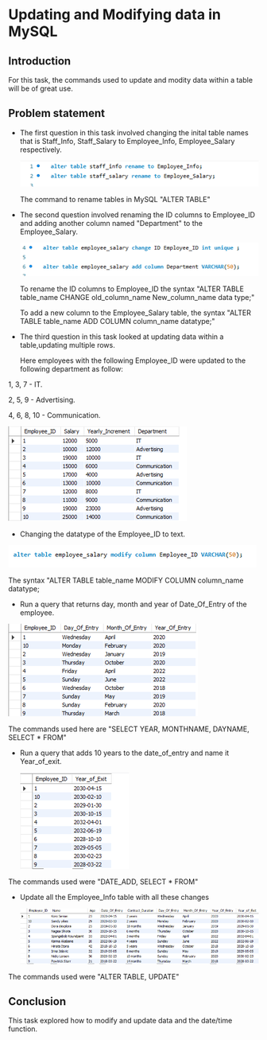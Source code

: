 # Updating and Modifying data in MySQL

## Introduction

For this task, the commands used to update and modity data within a table will be of great use. 


## Problem statement

- The first question in this task involved changing the inital table names that is Staff_Info, Staff_Salary to Employee_Info, Employee_Salary respectively.

  ![](Update_mysql1.png)


  The command to rename tables in MySQL "ALTER TABLE" 


 - The second question involved renaming the ID columns to Employee_ID and adding another column named "Department" to the Employee_Salary.
 
    ![](Update_mysql2.png)

    To rename the ID columns to Employee_ID the syntax "ALTER TABLE table_name CHANGE old_column_name New_column_name data type;"

   To add a new column to the Employee_Salary table, the syntax "ALTER TABLE table_name ADD COLUMN column_name datatype;"


 - The third question in this task looked at updating data within a table,updating multiple rows.

   Here employees with the following Employee_ID were updated to the following department as follow:

 1, 3, 7 - IT.
 
 2, 5,  9 - Advertising.
 
 4, 6, 8, 10 - Communication.


   
![](Introduction_MySQL5.png)


 - Changing the datatype  of the Employee_ID to text.

 ![](modify_mysql1.png)

The syntax "ALTER TABLE table_name MODIFY COLUMN column_name datatype;

  
- Run a query that returns day, month and year of Date_Of_Entry of the employee.

![](Introduction_MySQL6.png)

The commands used here are "SELECT YEAR, MONTHNAME, DAYNAME, SELECT * FROM"

- Run a query that adds 10 years to the date_of_entry and name it Year_of_exit.

  ![](Introduction_MySQL7.png)

The commands used were "DATE_ADD, SELECT * FROM"

- Update all the Employee_Info table with all these changes

  ![](Introduction_MySQL8.png)

The commands used were "ALTER TABLE, UPDATE"

  

## Conclusion

This task explored how to modify and update data and the date/time function.




  

